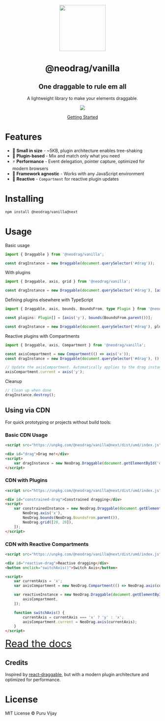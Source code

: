 <p align="center">
<a href="https://www.neodrag.dev"><img src="https://www.neodrag.dev/logo.svg" height="150" /></a>
</p>

<h1 align="center">
@neodrag/vanilla
</h1>

<h2 align="center">
One draggable to rule em all
</h2>

<p align="center">A lightweight library to make your elements draggable.</p>

<p align="center">
  <a href="https://www.npmjs.com/package/@neodrag/vanilla"><img src="https://img.shields.io/npm/v/@neodrag/vanilla?color=e63900&label="></a>
<p>

<p align="center"><a href="https://www.neodrag.dev/docs/vanilla">Getting Started</a></p>

# Features

- 🤏 **Small in size** - ~5KB, plugin architecture enables tree-shaking
- 🧩 **Plugin-based** - Mix and match only what you need
- ⚡ **Performance** - Event delegation, pointer capture, optimized for modern browsers
- 🎯 **Framework agnostic** - Works with any JavaScript environment
- 🔄 **Reactive** - `Compartment` for reactive plugin updates

# Installing

```bash
npm install @neodrag/vanilla@next
```

# Usage

Basic usage

```typescript
import { Draggable } from '@neodrag/vanilla';

const dragInstance = new Draggable(document.querySelector('#drag'));
```

With plugins

```typescript
import { Draggable, axis, grid } from '@neodrag/vanilla';

const dragInstance = new Draggable(document.querySelector('#drag'), [axis('x'), grid([10, 10])]);
```

Defining plugins elsewhere with TypeScript

```typescript
import { Draggable, axis, bounds, BoundsFrom, type Plugin } from '@neodrag/vanilla';

const plugins: Plugin[] = [axis('y'), bounds(BoundsFrom.parent())];

const dragInstance = new Draggable(document.querySelector('#drag'), plugins);
```

Reactive plugins with Compartments

```typescript
import { Draggable, axis, Compartment } from '@neodrag/vanilla';

const axisCompartment = new Compartment(() => axis('x'));
const dragInstance = new Draggable(document.querySelector('#drag'), () => [axisCompartment]);

// Update the axisCompartment. Automatically applies to the drag instance
axisCompartment.current = axis('y');
```

Cleanup

```typescript
// Clean up when done
dragInstance.destroy();
```

## Using via CDN

For quick prototyping or projects without build tools:

### Basic CDN Usage

```html
<script src="https://unpkg.com/@neodrag/vanilla@next/dist/umd/index.js"></script>

<div id="drag">Drag me!</div>
<script>
	var dragInstance = new NeoDrag.Draggable(document.getElementById('drag'));
</script>
```

### CDN with Plugins

```html
<script src="https://unpkg.com/@neodrag/vanilla@next/dist/umd/index.js"></script>

<div id="constrained-drag">Constrained dragging</div>
<script>
	var constrainedInstance = new NeoDrag.Draggable(document.getElementById('constrained-drag'), [
		NeoDrag.axis('x'),
		NeoDrag.bounds(NeoDrag.BoundsFrom.parent()),
		NeoDrag.grid([20, 20]),
	]);
</script>
```

### CDN with Reactive Compartments

```html
<script src="https://unpkg.com/@neodrag/vanilla@next/dist/umd/index.js"></script>

<div id="reactive-drag">Reactive dragging</div>
<button onclick="switchAxis()">Switch Axis</button>

<script>
	var currentAxis = 'x';
	var axisCompartment = new NeoDrag.Compartment(() => NeoDrag.axis(currentAxis));

	var reactiveInstance = new NeoDrag.Draggable(document.getElementById('reactive-drag'), () => [
		axisCompartment,
	]);

	function switchAxis() {
		currentAxis = currentAxis === 'x' ? 'y' : 'x';
		axisCompartment.current = NeoDrag.axis(currentAxis);
	}
</script>
```

<a href="https://www.neodrag.dev/docs/vanilla" style="font-size: 2rem">Read the docs</a>

## Credits

Inspired by [react-draggable](https://github.com/react-grid-layout/react-draggable), but with a modern plugin architecture and optimized for performance.

# License

MIT License © Puru Vijay
